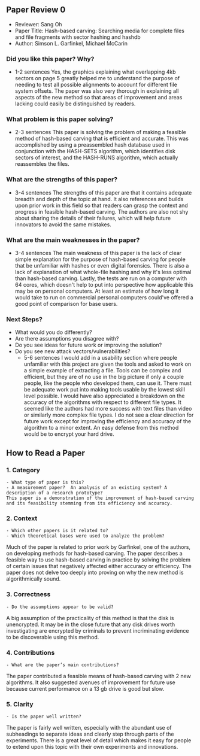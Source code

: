 ## Paper Review 0

- Reviewer: Sang Oh
- Paper Title: Hash-based carving: Searching media for complete files and file fragments with sector hashing and hashdb
- Author: Simson L. Garfinkel, Michael McCarin 

### Did you like this paper?  Why?
- 1-2 sentences
Yes, the graphics explaining what overlapping 4kb sectors on page 5 greatly helped me to understand the purpose of needing to test all possible alignments to account for different file system offsets. The paper was also very thorough in explaining all aspects of the new method so that areas of improvement and areas lacking could easily be distinguished by readers.

### What problem is this paper solving?
- 2-3 sentences
This paper is solving the problem of making a feasible method of hash-based carving that is efficient and accurate. This was accomplished by using a preassembled hash database used in conjunction with the HASH-SETS algorithm, which identifies disk sectors of interest, and the HASH-RUNS algorithm, which actually reassembles the files.

### What are the strengths of this paper?
- 3-4 sentences
The strengths of this paper are that it contains adequate breadth and depth of the topic at hand. It also references and builds upon prior work in this field so that readers can grasp the context and progress in feasible hash-based carving. The authors are also not shy about sharing the details of their failures, which will help future innovators to avoid the same mistakes.

### What are the main weaknesses in the paper?
- 3-4  sentences
The main weakness of this paper is the lack of clear simple explanation for the purpose of hash-based carving for people that be unfamiliar with hashes or even digital forensics. There is also a lack of explanation of what whole-file hashing and why it's less optimal than hash-based carving. Lastly, the tests are run on a computer with 64 cores, which doesn't help to put into perspective how applicable this may be on personal computers. At least an estimate of how long it would
take to run on commercial personal computers could've offered a good point of comparison for base users.

### Next Steps?
- What  would  you do differently?
- Are there assumptions you disagree with?
- Do you see ideas for future work or improving the solution?
- Do you see new attack vectors/vulnerabilities?    
    - 5-6 sentences
I would add in a usability section where people unfamiliar with this project are given the tools and asked to work on a simple example of extracting a file. Tools can be complex and efficient, but they are of no use in the big picture if only a couple people, like the people who developed them, can use it. There must be adequate work put into making tools usable by the lowest skill level possible. I would have also appreciated a breakdown on the accuracy of the algorithms with respect
to different file types. It seemed like the authors had more success with text files than video or similarly more complex file types. I do not see a clear direction for future work except for improving the efficiency and accuracy of the algorithm to a minor extent. An easy defense from this method would be to encrypt your hard drive.


## How to Read a Paper

### 1. Category
    - What type of paper is this?
    - A measurement paper?  An analysis of an existing system? A description of a research prototype?
    This paper is a demonstration of the improvement of hash-based carving and its feasibility stemming from its efficiency and accuracy.

### 2. Context
    - Which other papers is it related to?
    - Which theoretical bases were used to analyze the problem?
Much of the paper is related to prior work by Garfinkel, one of the authors, on developing methods for hash-based carving. The paper describes a feasible way to use hash-based carving in practice by solving the problem of certain issues that negatively affected either accuracy or efficiency. The paper does not delve too deeply into proving on why the new method is algorithmically sound.

### 3. Correctness
    - Do the assumptions appear to be valid?
A big assumption of the practicality of this method is that the disk is unencrypted. It may be in the close future that any disk drives worth investigating are encrypted by criminals to prevent incriminating evidence to be discoverable using this method.

### 4. Contributions
    - What are the paper’s main contributions?
The paper contributed a feasible means of hash-based carving with 2 new algorithms. It also suggested avenues of improvement for future use because current performance on a 13 gb drive is good but slow.

### 5. Clarity
    - Is the paper well written?
The paper is fairly well written, especially with the abundant use of subheadings to separate ideas and clearly step through parts of the experiments. There is a great level of detail which makes it easy for people to extend upon this topic with their own experiments and innovations.
